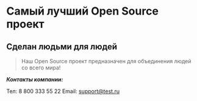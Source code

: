 # Самый лучший Open Source проект

## Сделан людьми для людей

> Наш Open Source проект предназначен для объединения людей со всего мира!

***Контакты компании:***

Тел: 8 800 333 55 22
Email: support@test.ru

